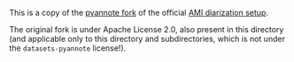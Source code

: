 This is a copy of the [pyannote fork](https://github.com/pyannote/AMI-diarization-setup.git) of the official [AMI diarization setup](https://github.com/BUTSpeechFIT/AMI-diarization-setup).

The original fork is under Apache License 2.0, also present in this directory (and applicable only to this directory and subdirectories, which is not under the `datasets-pyannote` license!).